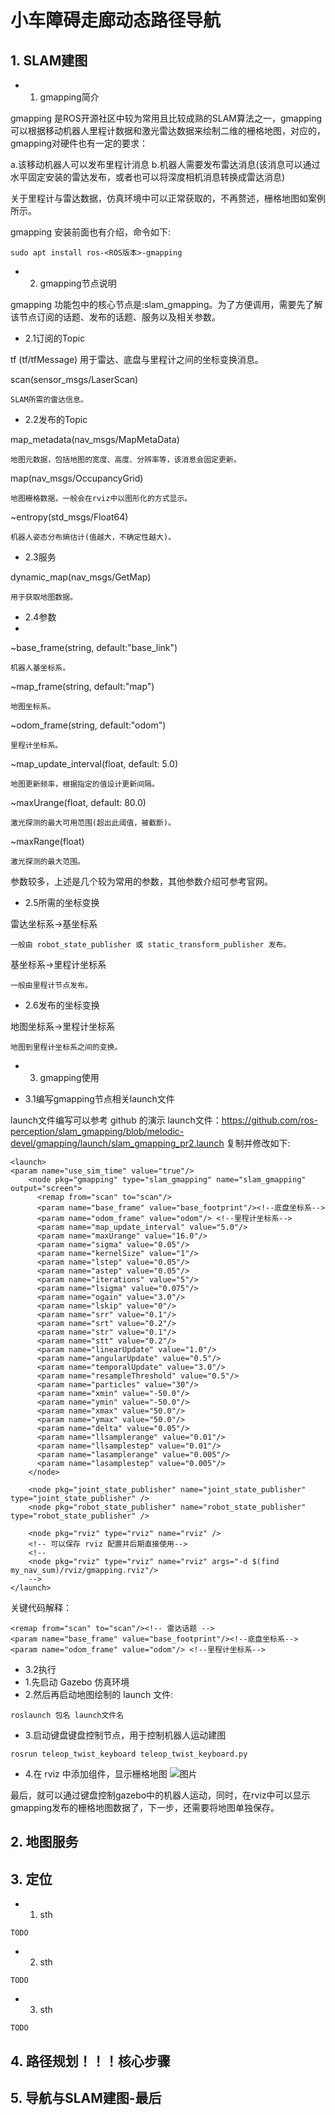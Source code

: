 # 小车障碍走廊动态路径导航

## 1. SLAM建图
- 1. gmapping简介

gmapping 是ROS开源社区中较为常用且比较成熟的SLAM算法之一，gmapping可以根据移动机器人里程计数据和激光雷达数据来绘制二维的栅格地图，对应的，gmapping对硬件也有一定的要求：

a.该移动机器人可以发布里程计消息
b.机器人需要发布雷达消息(该消息可以通过水平固定安装的雷达发布，或者也可以将深度相机消息转换成雷达消息)

关于里程计与雷达数据，仿真环境中可以正常获取的，不再赘述，栅格地图如案例所示。

gmapping 安装前面也有介绍，命令如下:
```
sudo apt install ros-<ROS版本>-gmapping
```

- 2. gmapping节点说明
     
gmapping 功能包中的核心节点是:slam_gmapping。为了方便调用，需要先了解该节点订阅的话题、发布的话题、服务以及相关参数。

- 2.1订阅的Topic
  
tf (tf/tfMessage)
    用于雷达、底盘与里程计之间的坐标变换消息。
  
scan(sensor_msgs/LaserScan)

    SLAM所需的雷达信息。
    
- 2.2发布的Topic
  
map_metadata(nav_msgs/MapMetaData)

    地图元数据，包括地图的宽度、高度、分辨率等，该消息会固定更新。
    
map(nav_msgs/OccupancyGrid)

    地图栅格数据，一般会在rviz中以图形化的方式显示。
    
~entropy(std_msgs/Float64)

    机器人姿态分布熵估计(值越大，不确定性越大)。
    
- 2.3服务
  
dynamic_map(nav_msgs/GetMap)

    用于获取地图数据。
    
- 2.4参数
- 
~base_frame(string, default:"base_link")

    机器人基坐标系。
  
~map_frame(string, default:"map")

    地图坐标系。
    
~odom_frame(string, default:"odom")

    里程计坐标系。
    
~map_update_interval(float, default: 5.0)

    地图更新频率，根据指定的值设计更新间隔。
    
~maxUrange(float, default: 80.0)

    激光探测的最大可用范围(超出此阈值，被截断)。
    
~maxRange(float)

    激光探测的最大范围。
    
参数较多，上述是几个较为常用的参数，其他参数介绍可参考官网。

- 2.5所需的坐标变换
  
雷达坐标系→基坐标系

    一般由 robot_state_publisher 或 static_transform_publisher 发布。
    
基坐标系→里程计坐标系

    一般由里程计节点发布。
    
- 2.6发布的坐标变换
  
地图坐标系→里程计坐标系

    地图到里程计坐标系之间的变换。
  
- 3. gmapping使用
     
- 3.1编写gmapping节点相关launch文件
  
launch文件编写可以参考 github 的演示 launch文件：https://github.com/ros-perception/slam_gmapping/blob/melodic-devel/gmapping/launch/slam_gmapping_pr2.launch
复制并修改如下:
```
<launch>
<param name="use_sim_time" value="true"/>
    <node pkg="gmapping" type="slam_gmapping" name="slam_gmapping" output="screen">
      <remap from="scan" to="scan"/>
      <param name="base_frame" value="base_footprint"/><!--底盘坐标系-->
      <param name="odom_frame" value="odom"/> <!--里程计坐标系-->
      <param name="map_update_interval" value="5.0"/>
      <param name="maxUrange" value="16.0"/>
      <param name="sigma" value="0.05"/>
      <param name="kernelSize" value="1"/>
      <param name="lstep" value="0.05"/>
      <param name="astep" value="0.05"/>
      <param name="iterations" value="5"/>
      <param name="lsigma" value="0.075"/>
      <param name="ogain" value="3.0"/>
      <param name="lskip" value="0"/>
      <param name="srr" value="0.1"/>
      <param name="srt" value="0.2"/>
      <param name="str" value="0.1"/>
      <param name="stt" value="0.2"/>
      <param name="linearUpdate" value="1.0"/>
      <param name="angularUpdate" value="0.5"/>
      <param name="temporalUpdate" value="3.0"/>
      <param name="resampleThreshold" value="0.5"/>
      <param name="particles" value="30"/>
      <param name="xmin" value="-50.0"/>
      <param name="ymin" value="-50.0"/>
      <param name="xmax" value="50.0"/>
      <param name="ymax" value="50.0"/>
      <param name="delta" value="0.05"/>
      <param name="llsamplerange" value="0.01"/>
      <param name="llsamplestep" value="0.01"/>
      <param name="lasamplerange" value="0.005"/>
      <param name="lasamplestep" value="0.005"/>
    </node>

    <node pkg="joint_state_publisher" name="joint_state_publisher" type="joint_state_publisher" />
    <node pkg="robot_state_publisher" name="robot_state_publisher" type="robot_state_publisher" />

    <node pkg="rviz" type="rviz" name="rviz" />
    <!-- 可以保存 rviz 配置并后期直接使用-->
    <!--
    <node pkg="rviz" type="rviz" name="rviz" args="-d $(find my_nav_sum)/rviz/gmapping.rviz"/>
    -->
</launch>
```
关键代码解释：
```
<remap from="scan" to="scan"/><!-- 雷达话题 -->
<param name="base_frame" value="base_footprint"/><!--底盘坐标系-->
<param name="odom_frame" value="odom"/> <!--里程计坐标系-->
```
- 3.2执行
- 1.先启动 Gazebo 仿真环境
- 2.然后再启动地图绘制的 launch 文件:
```
roslaunch 包名 launch文件名
```
- 3.启动键盘键盘控制节点，用于控制机器人运动建图
```
rosrun teleop_twist_keyboard teleop_twist_keyboard.py
```
- 4.在 rviz 中添加组件，显示栅格地图
![图片](https://github.com/fqy2333/robot-ws/assets/57582782/59070045-4dfc-4ec7-accb-6ec32fcab2b4)

最后，就可以通过键盘控制gazebo中的机器人运动，同时，在rviz中可以显示gmapping发布的栅格地图数据了，下一步，还需要将地图单独保存。

## 2. 地图服务
## 3. 定位
- 1. sth
```
TODO
```

- 2. sth
```
TODO
```

- 3. sth
```
TODO
```
## 4. 路径规划！！！核心步骤
## 5. 导航与SLAM建图-最后
